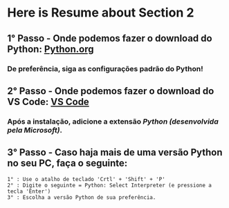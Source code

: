 # Here is Resume about Section 2

## 1° Passo - Onde podemos fazer o download do Python: [Python.org](https://www.python.org/downloads/)

### De preferência, siga as configurações padrão do Python!

## 2° Passo - Onde podemos fazer o download do VS Code: [VS Code](https://code.visualstudio.com/Download)

### Após a instalação, adicione a extensão _Python (desenvolvida pela Microsoft)_.

## 3° Passo - Caso haja mais de uma versão Python no seu PC, faça o seguinte:

```
1° : Use o atalho de teclado 'Crtl' + 'Shift' + 'P'
2° : Digite o seguinte = Python: Select Interpreter (e pressione a tecla 'Enter')
3° : Escolha a versão Python de sua preferência. 
```
